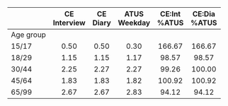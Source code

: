 
|                      | CE<br>Interview |  CE<br>Diary | ATUS<br>Weekday | CE:Int<br>%ATUS | CE:Dia<br>%ATUS |
| -------------------- | :----------: | :----------: | :----------: | :----------: | :----------: |
| Age group            |              |              |              |              |              |
| 15/17                |         0.50 |         0.50 |         0.30 |       166.67 |       166.67 |
| 18/29                |         1.15 |         1.15 |         1.17 |        98.57 |        98.57 |
| 30/44                |         2.25 |         2.27 |         2.27 |        99.26 |       100.00 |
| 45/64                |         1.83 |         1.83 |         1.82 |       100.92 |       100.92 |
| 65/99                |         2.67 |         2.67 |         2.83 |        94.12 |        94.12 |

